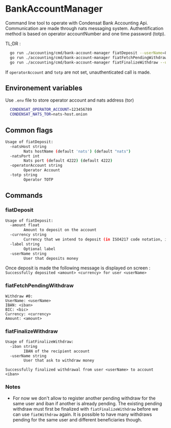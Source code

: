 # BankAccountManager

Command line tool to operate with Condensat Bank Accounting Api.
Communication are made through nats messaging system.
Authentification method is based on operator accountNumber and one time password (totp).

TL;DR :

```bash
  go run ./accounting/cmd/bank-account-manager fiatDeposit --userName=8868029921 --amount=200 --currency=EUR
  go run ./accounting/cmd/bank-account-manager fiatFetchPendingWithdraw
  go run ./accounting/cmd/bank-account-manager fiatFinalizeWithdraw --userName=8868029921 --iban="FR76 TEST"

```

If `operatorAccount` and `totp` are not set, unauthenticated call is made.

## Environement variables

Use `.env` file to store operator account and nats address (tor)

```bash
  CONDENSAT_OPERATOR_ACCOUNT=123456789
  CONDENSAT_NATS_TOR=nats-host.onion
```

## Common flags

```bash
Usage of fiatDeposit:
  -natsHost string
        Nats hostName (default 'nats') (default "nats")
  -natsPort int
        Nats port (default 4222) (default 4222)
  -operatorAccount string
        Operator Account
  -totp string
        Operator TOTP
```

## Commands

### fiatDeposit

```bash
Usage of fiatDeposit:
  -amount float
        Amount to deposit on the account
  -currency string
        Currency that we intend to deposit (in ISO4217 code notation, ie. EUR)
  -label string
        Optional label
  -userName string
        User that deposits money
```
Once deposit is made the following message is displayed on screen :
`Successfully deposited <amount> <currency> for user <userName>`

### fiatFetchPendingWithdraw

```
Withdraw #0: 
UserName: <userName>
IBAN: <iban>
BIC: <bic>
Currency: <currency>
Amount: <amount>
```

### fiatFinalizeWithdraw

```bash
Usage of fiatFinalizeWithdraw:
  -iban string
        IBAN of the recipient account
  -userName string
        User that ask to withdraw money
```

`Successfully finalized withdrawal from user <userName> to account <iban>`

### Notes

* For now we don't allow to register another pending withdraw for the same user and iban if another is already pending. The existing pending withdraw must first be finalized with `fiatFinalizeWithdraw` before we can use `fiatWithdraw` again. It is possible to have many withdraws pending for the same user and different beneficiaries though.

